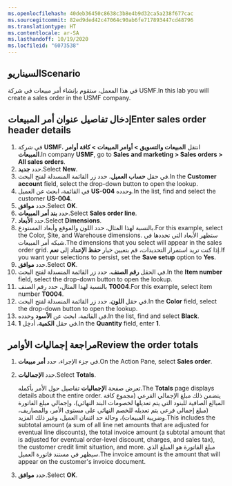 ```yaml
---
ms.openlocfilehash: 40deb36450c8638c3b8e4b9d32ca5a238f677cac
ms.sourcegitcommit: 82ed9ded42c47064c90ab6fe717893447cd48796
ms.translationtype: HT
ms.contentlocale: ar-SA
ms.lasthandoff: 10/19/2020
ms.locfileid: "6073538"
---
```

## <a name="scenario"></a><span data-ttu-id="fdd13-101">السيناريو</span><span class="sxs-lookup"><span data-stu-id="fdd13-101">Scenario</span></span>

<span data-ttu-id="fdd13-102">في هذا المعمل، ستقوم بإنشاء أمر مبيعات في شركة USMF.</span><span class="sxs-lookup"><span data-stu-id="fdd13-102">In this lab you will create a sales order in the USMF company.</span></span>


 
## <a name="enter-sales-order-header-details"></a><span data-ttu-id="fdd13-103">إدخال تفاصيل عنوان أمر المبيعات</span><span class="sxs-lookup"><span data-stu-id="fdd13-103">Enter sales order header details</span></span>

1.  <span data-ttu-id="fdd13-104">في شركة **USMF**، انتقل **المبيعات والتسويق > أوامر المبيعات > كافة أوامر المبيعات**.</span><span class="sxs-lookup"><span data-stu-id="fdd13-104">In company **USMF**, go to **Sales and marketing > Sales orders > All sales orders**.</span></span>
2.  <span data-ttu-id="fdd13-105">حدد **جديد‏‎**.</span><span class="sxs-lookup"><span data-stu-id="fdd13-105">Select **New**.</span></span>
3.  <span data-ttu-id="fdd13-106">في حقل **حساب العميل**، حدد زر القائمة المنسدلة لفتح البحث.</span><span class="sxs-lookup"><span data-stu-id="fdd13-106">In the **Customer account** field, select the drop-down button to open the lookup.</span></span>
4.  <span data-ttu-id="fdd13-107">في القائمة، ابحث عن العميل **US-004** وحدده.</span><span class="sxs-lookup"><span data-stu-id="fdd13-107">In the list, find and select the customer **US-004**.</span></span>
5.  <span data-ttu-id="fdd13-108">حدد **موافق**.</span><span class="sxs-lookup"><span data-stu-id="fdd13-108">Select **OK**.</span></span>
6.  <span data-ttu-id="fdd13-109">حدد **بند أمر المبيعات**.</span><span class="sxs-lookup"><span data-stu-id="fdd13-109">Select **Sales order line**.</span></span>
7.  <span data-ttu-id="fdd13-110">حدد **الأبعاد**.</span><span class="sxs-lookup"><span data-stu-id="fdd13-110">Select **Dimensions**.</span></span>
8.  <span data-ttu-id="fdd13-111">بالنسبة لهذا المثال، حدد اللون والموقع وأبعاد المستودع.</span><span class="sxs-lookup"><span data-stu-id="fdd13-111">For this example, select the Color, Site, and Warehouse dimensions.</span></span>
    <span data-ttu-id="fdd13-112">ستظهر الأبعاد التي تحددها في شبكه أمر المبيعات.</span><span class="sxs-lookup"><span data-stu-id="fdd13-112">The dimensions that you select will appear in the sales order grid.</span></span>
    <span data-ttu-id="fdd13-113">إذا كنت تريد استمرار التحديدات، قم بتعيين خيار **حفظ الإعداد** إلى **نعم**.</span><span class="sxs-lookup"><span data-stu-id="fdd13-113">If you want your selections to persist, set the **Save setup** option to **Yes**.</span></span>
9.  <span data-ttu-id="fdd13-114">حدد **موافق**.</span><span class="sxs-lookup"><span data-stu-id="fdd13-114">Select **OK**.</span></span>
10. <span data-ttu-id="fdd13-115">في الحقل **رقم الصنف**، حدد زر القائمة المنسدلة لفتح البحث.</span><span class="sxs-lookup"><span data-stu-id="fdd13-115">In the **Item number** field, select the drop-down button to open the lookup.</span></span>
11. <span data-ttu-id="fdd13-116">بالنسبة لهذا المثال، حدد رقم الصنف **T0004**.</span><span class="sxs-lookup"><span data-stu-id="fdd13-116">For this example, select item number **T0004**.</span></span>
12. <span data-ttu-id="fdd13-117">في حقل **اللون**، حدد زر القائمة المنسدلة لفتح البحث.</span><span class="sxs-lookup"><span data-stu-id="fdd13-117">In the **Color** field, select the drop-down button to open the lookup.</span></span>
13. <span data-ttu-id="fdd13-118">في القائمة، ابحث عن **الأسود** وحدده.</span><span class="sxs-lookup"><span data-stu-id="fdd13-118">In the list, find and select **Black**.</span></span>
14. <span data-ttu-id="fdd13-119">في حقل **الكمية**، أدخِل **1**.</span><span class="sxs-lookup"><span data-stu-id="fdd13-119">In the **Quantity** field, enter **1**.</span></span>

## <a name="review-the-order-totals"></a><span data-ttu-id="fdd13-120">مراجعة إجماليات الأوامر</span><span class="sxs-lookup"><span data-stu-id="fdd13-120">Review the order totals</span></span>

1.  <span data-ttu-id="fdd13-121">في جزء الإجراء، حدد **أمر مبيعات**.</span><span class="sxs-lookup"><span data-stu-id="fdd13-121">On the Action Pane, select **Sales order**.</span></span>

2.  <span data-ttu-id="fdd13-122">حدد **الإجماليات**.</span><span class="sxs-lookup"><span data-stu-id="fdd13-122">Select **Totals**.</span></span>

    <span data-ttu-id="fdd13-123">تعرض صفحة **الإجماليات** تفاصيل حول الأمر بأكمله.</span><span class="sxs-lookup"><span data-stu-id="fdd13-123">The **Totals** page displays details about the entire order.</span></span> <span data-ttu-id="fdd13-124">يتضمن ذلك مبلغ الإجمالي الفرعي (مجموع كافة المبالغ الصافية للبنود التي يتم تعديلها لخصومات البند النهائي)، وإجمالي مبلغ الفاتورة (مبلغ إجمالي فرعي يتم تعديله للخصم النهائي على مستوى الأمر، والمصاريف، وضريبة المبيعات)، وحالة حد ائتمان العميل، وغير ذلك المزيد.</span><span class="sxs-lookup"><span data-stu-id="fdd13-124">This includes the subtotal amount (a sum of all line net amounts that are adjusted for eventual line discounts), the total invoice amount (a subtotal amount that is adjusted for eventual order-level discount, charges, and sales tax), the customer credit limit situation, and more.</span></span>
<span data-ttu-id="fdd13-125">مبلغ الفاتورة هو المبلغ الذي سيظهر في مستند فاتورة العميل.</span><span class="sxs-lookup"><span data-stu-id="fdd13-125">The invoice amount is the amount that will appear on the customer's invoice document.</span></span>

3.  <span data-ttu-id="fdd13-126">حدد **موافق**.</span><span class="sxs-lookup"><span data-stu-id="fdd13-126">Select **OK**.</span></span>
